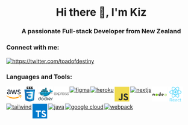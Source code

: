 <h1 align="center">Hi there 👋, I'm Kiz </h1>
<h3 align="center">A passionate Full-stack Developer from New Zealand</h3>

<h3 align="left">Connect with me:</h3>
<p align="left">
<a href="https://twitter.com/toadofdestiny" target="blank"><img align="center" src="https://raw.githubusercontent.com/rahuldkjain/github-profile-readme-generator/master/src/images/icons/Social/twitter-alt.svg" alt="https://twitter.com/toadofdestiny" height="30" width="40" /></a>
</p>

<h3 align="left">Languages and Tools:</h3>
<p align="left" style="display: flex; gap: 2px; flex-wrap: wrap;">
    <a href="https://aws.amazon.com" target="_blank" rel="noreferrer">
        <img src="https://raw.githubusercontent.com/devicons/devicon/master/icons/amazonwebservices/amazonwebservices-original-wordmark.svg" alt="aws" width="40" height="40" />
    </a>
    <a href="https://www.w3schools.com/css/" target="_blank" rel="noreferrer"> <img src="https://raw.githubusercontent.com/devicons/devicon/master/icons/css3/css3-original-wordmark.svg" alt="css3" width="40" height="40" /> </a>
    <a href="https://www.docker.com/" target="_blank" rel="noreferrer"> <img src="https://raw.githubusercontent.com/devicons/devicon/master/icons/docker/docker-original-wordmark.svg" alt="docker" width="40" height="40" /> </a>
    <a href="https://expressjs.com" target="_blank" rel="noreferrer"> <img src="https://raw.githubusercontent.com/devicons/devicon/master/icons/express/express-original-wordmark.svg" alt="express" width="40" height="40" /> </a>
    <a href="https://www.figma.com/" target="_blank" rel="noreferrer"> <img src="https://www.vectorlogo.zone/logos/figma/figma-icon.svg" alt="figma" width="40" height="40" /> </a>
    <a href="https://heroku.com" target="_blank" rel="noreferrer"> <img src="https://www.vectorlogo.zone/logos/heroku/heroku-icon.svg" alt="heroku" width="40" height="40" /> </a>
    <a href="https://developer.mozilla.org/en-US/docs/Web/JavaScript" target="_blank" rel="noreferrer">
        <img src="https://raw.githubusercontent.com/devicons/devicon/master/icons/javascript/javascript-original.svg" alt="javascript" width="40" height="40" />
    </a>
    <a href="https://nextjs.org/" target="_blank" rel="noreferrer"> <img src="https://cdn.worldvectorlogo.com/logos/nextjs-2.svg" alt="nextjs" width="40" height="40" /> </a>
    <a href="https://nodejs.org" target="_blank" rel="noreferrer"> <img src="https://raw.githubusercontent.com/devicons/devicon/master/icons/nodejs/nodejs-original-wordmark.svg" alt="nodejs" width="40" height="40" /> </a>
    <a href="https://reactjs.org/" target="_blank" rel="noreferrer"> <img src="https://raw.githubusercontent.com/devicons/devicon/master/icons/react/react-original-wordmark.svg" alt="react" width="40" height="40" /> </a>
    <a href="https://tailwindcss.com/" target="_blank" rel="noreferrer"> <img src="https://www.vectorlogo.zone/logos/tailwindcss/tailwindcss-icon.svg" alt="tailwind" width="40" height="40" /> </a>
    <a href="https://www.typescriptlang.org/" target="_blank" rel="noreferrer"> <img src="https://raw.githubusercontent.com/devicons/devicon/master/icons/typescript/typescript-original.svg" alt="typescript" width="40" height="40" /> </a>
    <a href="https://www.java.com/en/" target="_blank" rel="noreferrer"> <img src="https://www.vectorlogo.zone/logos/java/java-icon.svg" alt="java" width="40" height="40" /> </a>
    <a href="https://cloud.google.com//" target="_blank" rel="noreferrer"> <img src="https://www.vectorlogo.zone/logos/google_cloud/google_cloud-icon.svg" alt="google cloud" width="40" height="40" /> </a>
    <a href="https://webpack.js.org" target="_blank" rel="noreferrer">
        <img src="https://www.vectorlogo.zone/logos/js_webpack/js_webpack-icon.svg" alt="webpack" width="40" height="40" />
    </a>
</p>


<!-- <p><img align="left" src="https://github-readme-stats.vercel.app/api/top-langs?username=abhidtu2014&show_icons=true&locale=en&layout=compact" alt="abhidtu2014" /></p>

<p>&nbsp;<img align="center" src="https://github-readme-stats.vercel.app/api?username=abhidtu2014&show_icons=true&locale=en" alt="abhidtu2014" /></p> -->

